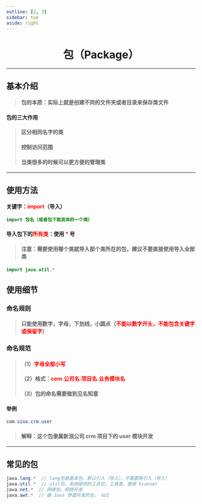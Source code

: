 ```yaml
---
outline: [2, 3]
sidebar: tue
aside: right
---
```


<h1 style="text-align: center; font-weight: bold;">包（Package）</h1>

---

## 基本介绍

> #### 包的本质：实际上就是创建不同的文件夹或者目录来保存类文件

#### 包的三大作用

> #### 区分相同名字的类
>
> #### 控制访问范围
>
> #### 当类很多的时候可以更方便的管理类

---

## 使用方法

#### 关键字：<span style="color:red">import</span>（导入）

```java
import 包名（或者包下面具体的一个类）
```

#### 导入包下的<span style="color:red">所有类</span>：使用 <span style="color:red">\*</span> 号

> #### 注意：需要使用哪个类就导入那个类所在的包，建议不要直接使用导入全部类

```java
import java.util.*
```

## 使用细节

### 命名规则

> #### 只能使用数字，字母，下划线，小圆点（<span style="color:red">不能以数字开头，不能包含关键字或保留字</span>）

### 命名规范

> #### （1）<span style="color:red">字母全部小写</span>
>
> #### （2）格式：<span style="color:red">com.公司名.项目名.业务模块名</span>
>
> #### （3）包的命名需要做到见名知意

#### 举例

```java
com.sina.crm.user
```

> #### 解释：这个包隶属新浪公司 crm 项目下的 user 模块开发

---

## 常见的包

```java
java.lang.*  // lang包是基本包，默认引入（导入），不需要再引入（导入）
java.util.*  // util包，系统提供的工具包，工具类，使用 Scanner
java.net.*  // 网络包，网络开发
java.awt.*  // 做 Java 界面开发的包， GUI
```

